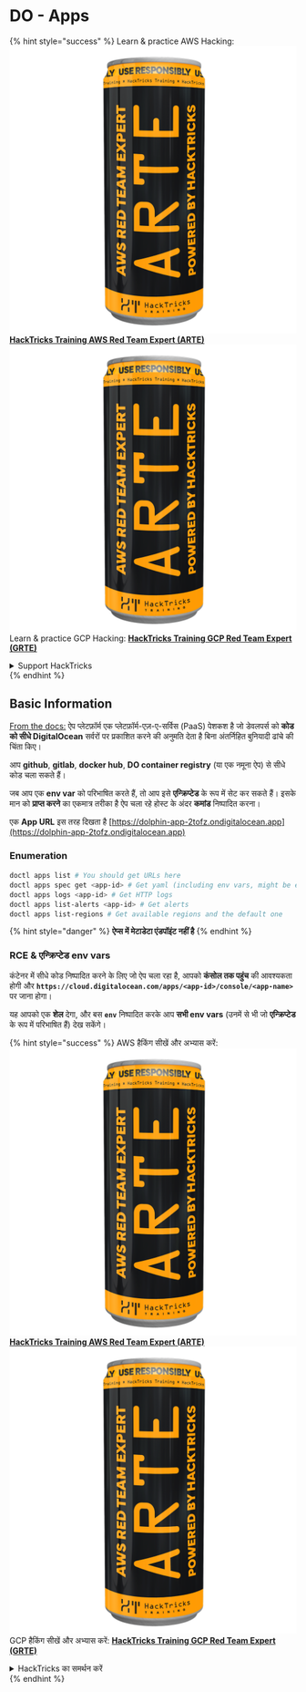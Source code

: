 # DO - Apps

{% hint style="success" %}
Learn & practice AWS Hacking:<img src="../../../.gitbook/assets/image (1) (1) (1).png" alt="" data-size="line">[**HackTricks Training AWS Red Team Expert (ARTE)**](https://training.hacktricks.xyz/courses/arte)<img src="../../../.gitbook/assets/image (1) (1) (1).png" alt="" data-size="line">\
Learn & practice GCP Hacking: <img src="../../../.gitbook/assets/image (2).png" alt="" data-size="line">[**HackTricks Training GCP Red Team Expert (GRTE)**<img src="../../../.gitbook/assets/image (2).png" alt="" data-size="line">](https://training.hacktricks.xyz/courses/grte)

<details>

<summary>Support HackTricks</summary>

* Check the [**subscription plans**](https://github.com/sponsors/carlospolop)!
* **Join the** 💬 [**Discord group**](https://discord.gg/hRep4RUj7f) or the [**telegram group**](https://t.me/peass) or **follow** us on **Twitter** 🐦 [**@hacktricks\_live**](https://twitter.com/hacktricks_live)**.**
* **Share hacking tricks by submitting PRs to the** [**HackTricks**](https://github.com/carlospolop/hacktricks) and [**HackTricks Cloud**](https://github.com/carlospolop/hacktricks-cloud) github repos.

</details>
{% endhint %}

## Basic Information

[From the docs:](https://docs.digitalocean.com/glossary/app-platform/) ऐप प्लेटफ़ॉर्म एक प्लेटफ़ॉर्म-एज़-ए-सर्विस (PaaS) पेशकश है जो डेवलपर्स को **कोड को सीधे DigitalOcean** सर्वरों पर प्रकाशित करने की अनुमति देता है बिना अंतर्निहित बुनियादी ढांचे की चिंता किए।

आप **github**, **gitlab**, **docker hub**, **DO container registry** (या एक नमूना ऐप) से सीधे कोड चला सकते हैं।

जब आप एक **env var** को परिभाषित करते हैं, तो आप इसे **एन्क्रिप्टेड** के रूप में सेट कर सकते हैं। इसके मान को **प्राप्त करने** का एकमात्र तरीका है ऐप चला रहे होस्ट के अंदर **कमांड** निष्पादित करना।

एक **App URL** इस तरह दिखता है [https://dolphin-app-2tofz.ondigitalocean.app](https://dolphin-app-2tofz.ondigitalocean.app)

### Enumeration
```bash
doctl apps list # You should get URLs here
doctl apps spec get <app-id> # Get yaml (including env vars, might be encrypted)
doctl apps logs <app-id> # Get HTTP logs
doctl apps list-alerts <app-id> # Get alerts
doctl apps list-regions # Get available regions and the default one
```
{% hint style="danger" %}
**ऐप्स में मेटाडेटा एंडपॉइंट नहीं है**
{% endhint %}

### RCE & एन्क्रिप्टेड env vars

कंटेनर में सीधे कोड निष्पादित करने के लिए जो ऐप चला रहा है, आपको **कंसोल तक पहुंच** की आवश्यकता होगी और **`https://cloud.digitalocean.com/apps/<app-id>/console/<app-name>`** पर जाना होगा।

यह आपको एक **शेल** देगा, और बस **`env`** निष्पादित करके आप **सभी env vars** (उनमें से भी जो **एन्क्रिप्टेड** के रूप में परिभाषित हैं) देख सकेंगे।

{% hint style="success" %}
AWS हैकिंग सीखें और अभ्यास करें:<img src="../../../.gitbook/assets/image (1) (1) (1).png" alt="" data-size="line">[**HackTricks Training AWS Red Team Expert (ARTE)**](https://training.hacktricks.xyz/courses/arte)<img src="../../../.gitbook/assets/image (1) (1) (1).png" alt="" data-size="line">\
GCP हैकिंग सीखें और अभ्यास करें: <img src="../../../.gitbook/assets/image (2).png" alt="" data-size="line">[**HackTricks Training GCP Red Team Expert (GRTE)**<img src="../../../.gitbook/assets/image (2).png" alt="" data-size="line">](https://training.hacktricks.xyz/courses/grte)

<details>

<summary>HackTricks का समर्थन करें</summary>

* [**सदस्यता योजनाओं**](https://github.com/sponsors/carlospolop) की जांच करें!
* **💬 [**Discord समूह**](https://discord.gg/hRep4RUj7f) या [**टेलीग्राम समूह**](https://t.me/peass) में शामिल हों या **Twitter** 🐦 पर हमें **फॉलो** करें [**@hacktricks\_live**](https://twitter.com/hacktricks_live)**.**
* **हैकिंग ट्रिक्स साझा करें और [**HackTricks**](https://github.com/carlospolop/hacktricks) और [**HackTricks Cloud**](https://github.com/carlospolop/hacktricks-cloud) गिटहब रिपोजिटरी में PR सबमिट करें।**

</details>
{% endhint %}
